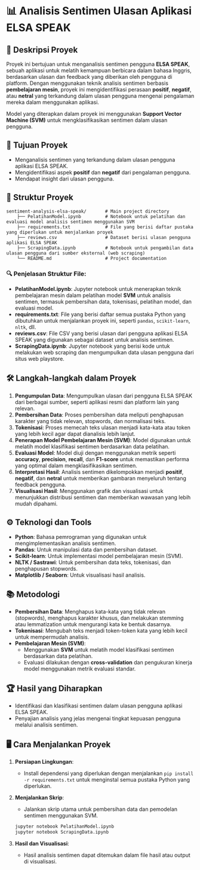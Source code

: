 # **📊 Analisis Sentimen Ulasan Aplikasi ELSA SPEAK**

## 🎯 Deskripsi Proyek
Proyek ini bertujuan untuk menganalisis sentimen pengguna **ELSA SPEAK**, sebuah aplikasi untuk melatih kemampuan berbicara dalam bahasa Inggris, berdasarkan ulasan dan feedback yang diberikan oleh pengguna di platform. Dengan menggunakan teknik analisis sentimen berbasis **pembelajaran mesin**, proyek ini mengidentifikasi perasaan **positif**, **negatif**, atau **netral** yang terkandung dalam ulasan pengguna mengenai pengalaman mereka dalam menggunakan aplikasi.

Model yang diterapkan dalam proyek ini menggunakan **Support Vector Machine (SVM)** untuk mengklasifikasikan sentimen dalam ulasan pengguna.

## 🚀 Tujuan Proyek
- Menganalisis sentimen yang terkandung dalam ulasan pengguna aplikasi ELSA SPEAK.
- Mengidentifikasi aspek **positif** dan **negatif** dari pengalaman pengguna.
- Mendapat insight dari ulasan pengguna.

## 📂 Struktur Proyek
```
sentiment-analysis-elsa-speak/       # Main project directory
    ├── PelatihanModel.ipynb         # Notebook untuk pelatihan dan evaluasi model analisis sentimen menggunakan SVM
    ├── requirements.txt             # File yang berisi daftar pustaka yang diperlukan untuk menjalankan proyek
    ├── reviews.csv                  # Dataset berisi ulasan pengguna aplikasi ELSA SPEAK
    ├── ScrapingData.ipynb           # Notebook untuk pengambilan data ulasan pengguna dari sumber eksternal (web scraping)
    └── README.md                    # Project documentation 
```

### 🔍 Penjelasan Struktur File:
- **PelatihanModel.ipynb**: Jupyter notebook untuk menerapkan teknik pembelajaran mesin dalam pelatihan model **SVM** untuk analisis sentimen, termasuk pembersihan data, tokenisasi, pelatihan model, dan evaluasi model.
- **requirements.txt**: File yang berisi daftar semua pustaka Python yang dibutuhkan untuk menjalankan proyek ini, seperti `pandas`, `scikit-learn`, `nltk`, dll.
- **reviews.csv**: File CSV yang berisi ulasan dari pengguna aplikasi ELSA SPEAK yang digunakan sebagai dataset untuk analisis sentimen.
- **ScrapingData.ipynb**: Jupyter notebook yang berisi kode untuk melakukan web scraping dan mengumpulkan data ulasan pengguna dari situs web playstore.

## 🛠️ Langkah-langkah dalam Proyek
1. **Pengumpulan Data**: Mengumpulkan ulasan dari pengguna ELSA SPEAK dari berbagai sumber, seperti aplikasi resmi dan platform lain yang relevan.
2. **Pembersihan Data**: Proses pembersihan data meliputi penghapusan karakter yang tidak relevan, stopwords, dan normalisasi teks.
3. **Tokenisasi**: Proses memecah teks ulasan menjadi kata-kata atau token yang lebih kecil agar dapat dianalisis lebih lanjut.
4. **Penerapan Model Pembelajaran Mesin (SVM)**: Model digunakan untuk melatih model klasifikasi sentimen berdasarkan data pelatihan.
5. **Evaluasi Model**: Model diuji dengan menggunakan metrik seperti **accuracy**, **precision**, **recall**, dan **F1-score** untuk memastikan performa yang optimal dalam mengklasifikasikan sentimen.
6. **Interpretasi Hasil**: Analisis sentimen dikelompokkan menjadi **positif**, **negatif**, dan **netral** untuk memberikan gambaran menyeluruh tentang feedback pengguna.
7. **Visualisasi Hasil**: Menggunakan grafik dan visualisasi untuk menunjukkan distribusi sentimen dan memberikan wawasan yang lebih mudah dipahami.

## ⚙️ Teknologi dan Tools
- **Python**: Bahasa pemrograman yang digunakan untuk mengimplementasikan analisis sentimen.
- **Pandas**: Untuk manipulasi data dan pembersihan dataset.
- **Scikit-learn**: Untuk implementasi model pembelajaran mesin (SVM).
- **NLTK / Sastrawi**: Untuk pembersihan data teks, tokenisasi, dan penghapusan stopwords.
- **Matplotlib / Seaborn**: Untuk visualisasi hasil analisis.

## 📚 Metodologi
- **Pembersihan Data**: Menghapus kata-kata yang tidak relevan (stopwords), menghapus karakter khusus, dan melakukan stemming atau lemmatization untuk mengurangi kata ke bentuk dasarnya.
- **Tokenisasi**: Mengubah teks menjadi token-token kata yang lebih kecil untuk mempermudah analisis.
- **Pembelajaran Mesin (SVM)**:
  - Menggunakan **SVM** untuk melatih model klasifikasi sentimen berdasarkan data pelatihan.
  - Evaluasi dilakukan dengan **cross-validation** dan pengukuran kinerja model menggunakan metrik evaluasi standar.

## 🏆 Hasil yang Diharapkan
- Identifikasi dan klasifikasi sentimen dalam ulasan pengguna aplikasi ELSA SPEAK.
- Penyajian analisis yang jelas mengenai tingkat kepuasan pengguna melalui analisis sentimen.


## 🖥️ Cara Menjalankan Proyek
1. **Persiapan Lingkungan**:
   - Install dependensi yang diperlukan dengan menjalankan `pip install -r requirements.txt` untuk menginstal semua pustaka Python yang diperlukan.
   
2. **Menjalankan Skrip**:
   - Jalankan skrip utama untuk pembersihan data dan pemodelan sentimen menggunakan SVM.
   ```bash
   jupyter notebook PelatihanModel.ipynb
   jupyter notebook ScrapingData.ipynb
   ```

3. **Hasil dan Visualisasi**:
   - Hasil analisis sentimen dapat ditemukan dalam file hasil atau output di visualisasi.

